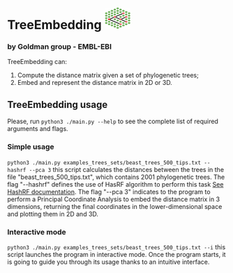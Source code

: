 # TreeEmbedding <img src="./goldman_logo.jpg" width="60" height="50">
### by Goldman group - EMBL-EBI

TreeEmbedding can:
1. Compute the distance matrix given a set of phylogenetic trees;
2. Embed and represent the distance matrix in 2D or 3D.

## TreeEmbedding usage
Please, run `python3 ./main.py --help` to see the complete list of required arguments and flags.

### Simple usage
`python3 ./main.py examples_trees_sets/beast_trees_500_tips.txt --hashrf --pca 3`
this script calculates the distances between the trees in the file "beast_trees_500_tips.txt", which contains 2001 phylogenetic trees. 
The flag "--hashrf" defines the use of HasRF algorithm to perform this task [See HashRF documentation](https://code.google.com/archive/p/hashrf/).
The flag "--pca 3" indicates to the program to perform a Principal Coordinate Analysis to embed the distance matrix in 3 dimensions, returning the final coordinates in the lower-dimensional space and plotting them in 2D and 3D.

### Interactive mode
`python3 ./main.py examples_trees_sets/beast_trees_500_tips.txt --i`
this script launches the program in interactive mode. Once the program starts, it is going to guide you through its usage thanks to an intuitive interface.
